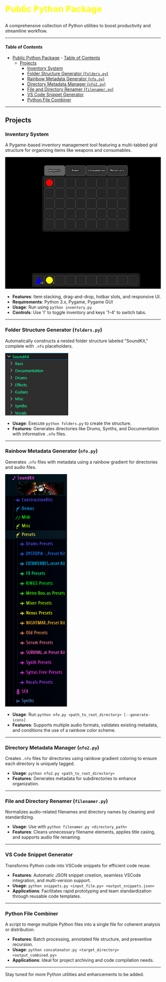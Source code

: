 # <p style="color:yellow">Public Python Package</p>


A comprehensive collection of Python utilities to boost productivity and streamline workflow.

---

#### Table of Contents

- [Public Python Package](#public-python-package)
      - [Table of Contents](#table-of-contents)
  - [Projects](#projects)
    - [Inventory System](#inventory-system)
    - [Folder Structure Generator (`folders.py`)](#folder-structure-generator-folderspy)
    - [Rainbow Metadata Generator (`nfo.py`)](#rainbow-metadata-generator-nfopy)
    - [Directory Metadata Manager (`nfo2.py`)](#directory-metadata-manager-nfo2py)
    - [File and Directory Renamer (`filenamer.py`)](#file-and-directory-renamer-filenamerpy)
    - [VS Code Snippet Generator](#vs-code-snippet-generator)
    - [Python File Combiner](#python-file-combiner)

---

## Projects

### Inventory System

A Pygame-based inventory management tool featuring a multi-tabbed grid structure for organizing items like weapons and consumables.

![Inventory System](<inv.PNG>)

- **Features**: Item stacking, drag-and-drop, hotbar slots, and responsive UI.
- **Requirements**: Python 3.x, Pygame, Pygame GUI
- **Usage**: Run using `python inventory.py`
- **Controls**: Use 'I' to toggle inventory and keys '1-4' to switch tabs.

---

### Folder Structure Generator (`folders.py`)

Automatically constructs a nested folder structure labeled "SoundKit," complete with `.nfo` placeholders.

![SoundKit Structure](<soundkit.PNG>)

- **Usage**: Execute `python folders.py` to create the structure.
- **Features**: Generates directories like Drums, Synths, and Documentation with informative `.nfo` files.

---

### Rainbow Metadata Generator (`nfo.py`)

Generates `.nfo` files with metadata using a rainbow gradient for directories and audio files.

![Rainbow Metadata](<nfo.PNG>)

- **Usage**: Run `python nfo.py <path_to_root_directory> [--generate-icons]`
- **Features**: Supports multiple audio formats, validates existing metadata, and conditions the use of a rainbow color scheme.

---

### Directory Metadata Manager (`nfo2.py`)

Creates `.nfo` files for directories using rainbow gradient coloring to ensure each directory is uniquely tagged.

- **Usage**: `python nfo2.py <path_to_root_directory>`
- **Features**: Generates metadata for subdirectories to enhance organization.

---

### File and Directory Renamer (`filenamer.py`)

Normalizes audio-related filenames and directory names by cleaning and standardizing.

- **Usage**: Use with `python filenamer.py <directory_path>`
- **Features**: Cleans unnecessary filename elements, applies title casing, and supports audio file renaming.

---

### VS Code Snippet Generator

Transforms Python code into VSCode snippets for efficient code reuse.

- **Features**: Automatic JSON snippet creation, seamless VSCode integration, and multi-version support.
- **Usage**: `python snippets.py <input_file.py> <output_snippets.json>`
- **Applications**: Facilitates rapid prototyping and team standardization through reusable code templates.

---

### Python File Combiner

A script to merge multiple Python files into a single file for coherent analysis or distribution.

- **Features**: Batch processing, annotated file structure, and preventive recursion.
- **Usage**: `python concatenator.py <target_directory> <output_combined.py>`
- **Applications**: Ideal for project archiving and code compilation needs.

---

Stay tuned for more Python utilities and enhancements to be added.
